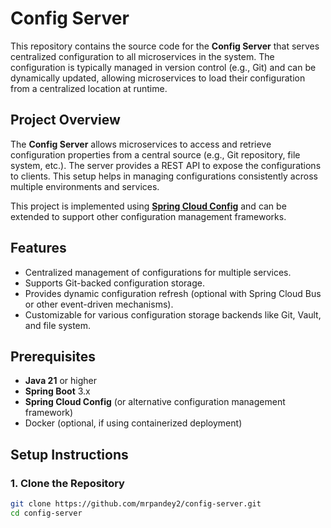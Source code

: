 # Config Server

This repository contains the source code for the **Config Server** that serves centralized configuration to all microservices in the system. The configuration is typically managed in version control (e.g., Git) and can be dynamically updated, allowing microservices to load their configuration from a centralized location at runtime.

## Project Overview

The **Config Server** allows microservices to access and retrieve configuration properties from a central source (e.g., Git repository, file system, etc.). The server provides a REST API to expose the configurations to clients. This setup helps in managing configurations consistently across multiple environments and services.

This project is implemented using **[Spring Cloud Config](https://spring.io/projects/spring-cloud-config)** and can be extended to support other configuration management frameworks.

## Features

- Centralized management of configurations for multiple services.
- Supports Git-backed configuration storage.
- Provides dynamic configuration refresh (optional with Spring Cloud Bus or other event-driven mechanisms).
- Customizable for various configuration storage backends like Git, Vault, and file system.

## Prerequisites

- **Java 21** or higher
- **Spring Boot** 3.x
- **Spring Cloud Config** (or alternative configuration management framework)
- Docker (optional, if using containerized deployment)

## Setup Instructions

### 1. Clone the Repository

```bash
git clone https://github.com/mrpandey2/config-server.git
cd config-server
